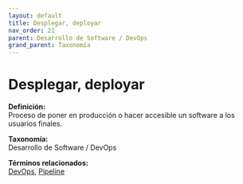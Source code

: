 ```yaml
---
layout: default
title: Desplegar, deployar
nav_order: 21
parent: Desarrollo de Software / DevOps
grand_parent: Taxonomía
---
```


# Desplegar, deployar

**Definición:**  
Proceso de poner en producción o hacer accesible un software a los usuarios finales.

**Taxonomía:**  
Desarrollo de Software / DevOps

**Términos relacionados:**  
[DevOps](https://maleniski.github.io/diccionario-angl-tec-mx/docs/taxonomia/devops/devops.html), [Pipeline](https://maleniski.github.io/diccionario-angl-tec-mx/docs/taxonomia/pipeline/pipeline.html)
